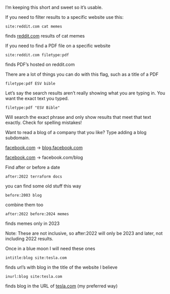 I’m keeping this short and sweet so it’s usable. 

If you need to filter results to a specific website use this:

`site:reddit.com cat memes`

finds [reddit.com](http://reddit.com) results of cat memes

If you need to find a PDF file on a specific website 

`site:reddit.com filetype:pdf`

finds PDF’s hosted on reddit.com

There are a lot of things you can do with this flag, such as a title of a PDF

`filetype:pdf ESV bible`

Let’s say the search results aren’t really showing what you are typing in. You want the exact text you typed. 

`filetype:pdf "ESV Bible"` 

Will search the exact phrase and only show results that meet that text exactly. Check for spelling mistakes!

Want to read a blog of a company that you like? Type adding a blog subdomain. 

[facebook.com](http://facebook.com) → [blog.facebook.com](http://blog.facebook.com) 

[facebook.com](http://facebook.com) → facebook.com/blog

Find after or before a date 

`after:2022 terraform docs` 

you can find some old stuff this way

`before:2003 blog` 

combine them too

`after:2022 before:2024 memes` 

finds memes only in 2023

Note: These are not inclusive, so after:2022 will only be 2023 and later, not including 2022 results. 

Once in a blue moon I will need these ones

`intitle:blog site:tesla.com`  

finds url’s with blog in the title of the website I believe

`inurl:blog site:tesla.com`

finds blog in the URL of [tesla.com](http://tesla.com) (my preferred way)